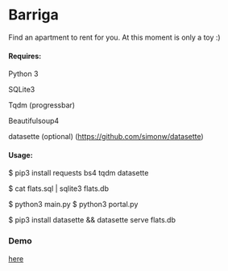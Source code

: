 Barriga
=======

Find an apartment to rent for you. At this moment is only a toy :)

#### Requires:

Python 3

SQLite3

Tqdm (progressbar)

Beautifulsoup4

datasette (optional) (https://github.com/simonw/datasette)

#### Usage:

$ pip3 install requests bs4 tqdm datasette

$ cat flats.sql | sqlite3 flats.db

$ python3 main.py
$ python3 portal.py

$ pip3 install datasette && datasette serve flats.db

### Demo

[here](http://arm.unix.cl:8001/flats-398a1e4/flats)

